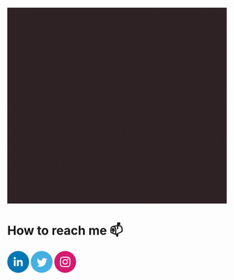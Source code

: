 <p align="center">
  <img width="828" height="450"  src="https://github.com/tipsijadav610/tipsijadav610/blob/main/GIF/profile.gif">
</p>

# How to reach me 📫
[![Linkedin](https://github.com/tipsijadav610/tipsijadav610/blob/main/LOGOS/linkedin.png)](https://www.linkedin.com/in/tipsi-jadav)
[![Twitter](https://github.com/tipsijadav610/tipsijadav610/blob/main/LOGOS/twitter.png)](https://twitter.com/tipsi_jadav610)
[![Instagram](https://github.com/tipsijadav610/tipsijadav610/blob/main/LOGOS/instagram.png)](https://www.instagram.com/tipsi.jadav._.610/)
